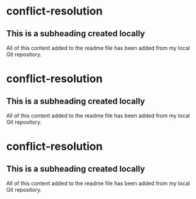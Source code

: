 # conflict-resolution
## This is a subheading created locally

All of this content added to the readme file has been added from my local Git repository.
# conflict-resolution
## This is a subheading created locally

All of this content added to the readme file has been added from my local Git repository.
# conflict-resolution
## This is a subheading created locally

All of this content added to the readme file has been added from my local Git repository.
